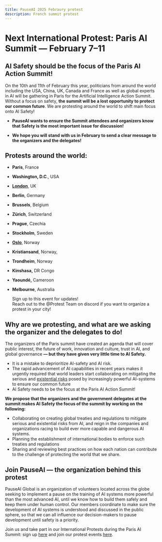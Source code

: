 ```yaml
---
title: PauseAI 2025 Febraury protest
description: French summit protest
---
```


# Next International Protest: Paris AI Summit  — February 7–11 

## AI Safety should be the focus of the Paris AI Action Summit!

On the 10th and 11th of February this year,  politicians from around the world including the USA, China, UK, Canada and France as well as global experts in AI will be gathering in Paris for the Artificial Intelligence Action Summit. Without a focus on safety, **the summit will be a lost opportunity to protect our common future**. We are protesting around the world to shift main focus onto AI Safety! 

* **PauseAI wants to ensure the Summit attendees and organizers know that Safety is the most important issue for discussion\!**   
    
* **We hope you will stand with us in February to send a clear message to the organizers and the delegates!**

## Protests around the world:

* **Paris**, France  
* **Washington, D.C**., USA  
* [**London**](https://lu.ma/0h69asxw), UK  
* **Berlin**, Germany  
* **Brussels**, Belgium  
* **Zürich**, Switzerland  
* **Prague**, Czechia  
* **Stockholm**, Sweden  
* [**Oslo**](https://lu.ma/iazbqzr1), Norway  
* **Kristiansand**, Norway,  
* **Trondheim**, Norway  
* **Kinshasa,** DR Congo  
* **Yaoundé,** Cameroon  
* **Melbourne**, Australia  
    
  Sign up to this event for updates!   
  Reach out to the @Protest Team on discord if you want to organize a protest in your city!

## Why are we protesting, and what are we asking the organizer and the delegates to do!

The organizers of the Paris summit have created an agenda that will cover public interest, the future of work, innovation and culture, trust in AI, and global governance **— but they have given very little time to AI Safety.** 

- It is a mistake to deprioritize AI-safety and AI risk.  
- The rapid advancement of AI capabilities in recent years makes it urgently required that world leaders start collaborating on mitigating the serious and [existential risks](https://www.safe.ai/work/statement-on-ai-risk) posed by increasingly powerful AI-systems to ensure our common future  
-  AI Safety needs to be the focus at the Paris AI Action Summit!

**We propose that the organizers and the government delegates at the summit makes AI Safety the focus of the summit by working on the following:**

* Collaborating on creating global treaties and regulations to mitigate serious and existential risks from AI, and reign in the companies and organizations racing to build ever more capable and dangerous AI systems.   
* Planning the establishment of international bodies to enforce such treaties and regulations  
* Sharing and reviewing best practices on how each nation can contribute to the challenge of protecting the world that we share.

## Join PauseAI — the organization behind this protest

PauseAI Global is an organization of volunteers located across the globe seeking to implement a pause on the training of 
AI systems more powerful than the most advanced AI, until we know how to build them safely and keep them under human control. 
Our members coordinate to make sure the development of AI systems is understood and discussed in the public sphere, so that we can all influence our decision-makers to pause development until safety is a priority. 

Join us and take part in our International Protests during the Paris AI Summit: sign up [here](https://pauseai.info/join) and join our protest events [here](https://lu.ma/PauseAI).